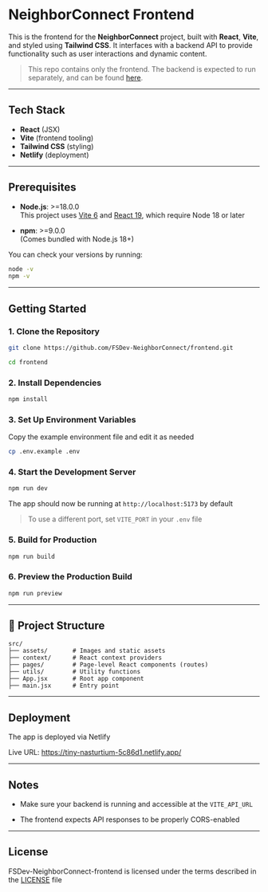 # NeighborConnect Frontend

This is the frontend for the **NeighborConnect** project, built with **React**, **Vite**, and styled using **Tailwind CSS**. It interfaces with a backend API to provide functionality such as user interactions and dynamic content.

> This repo contains only the frontend. The backend is expected to run separately, and can be found [here](https://github.com/FSDev-NeighborConnect/backend).


---

## Tech Stack

- **React** (JSX)
- **Vite** (frontend tooling)
- **Tailwind CSS** (styling)
- **Netlify** (deployment)


---

## Prerequisites

- **Node.js**: >=18.0.0  
  This project uses [Vite 6](https://vitejs.dev/) and [React 19](https://react.dev/), which require Node 18 or later

- **npm**: >=9.0.0  
  (Comes bundled with Node.js 18+)

You can check your versions by running:
```bash
node -v
npm -v
```


---

## Getting Started

### 1. Clone the Repository

```bash
git clone https://github.com/FSDev-NeighborConnect/frontend.git

cd frontend
```

### 2. Install Dependencies
```bash
npm install
```

### 3. Set Up Environment Variables
Copy the example environment file and edit it as needed

```bash
cp .env.example .env
```

### 4. Start the Development Server
```bash
npm run dev
```
The app should now be running at `http://localhost:5173` by default

> To use a different port, set `VITE_PORT` in your `.env` file


### 5. Build for Production
```bash
npm run build
```

### 6. Preview the Production Build
```bash
npm run preview
```


---

## 📁 Project Structure
```
src/
├── assets/       # Images and static assets
├── context/      # React context providers
├── pages/        # Page-level React components (routes)
├── utils/        # Utility functions
├── App.jsx       # Root app component
├── main.jsx      # Entry point
```


---

## Deployment
The app is deployed via Netlify

Live URL: https://tiny-nasturtium-5c86d1.netlify.app/


---

## Notes
- Make sure your backend is running and accessible at the `VITE_API_URL`

- The frontend expects API responses to be properly CORS-enabled


---

## License
FSDev-NeighborConnect-frontend is licensed under the terms described in the [LICENSE](https://github.com/FSDev-NeighborConnect/frontend/blob/main/LICENSE) file

